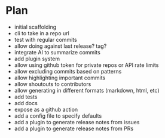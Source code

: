# Plan
* initial scaffolding
* cli to take in a repo url
* test with regular commits
* allow doing against last release? tag?
* integrate AI to summarize commits
* add plugin system
* allow using github token for private repos or API rate limits
* allow excluding commits based on patterns
* allow highlighting important commits
* allow shoutouts to contributors
* allow generating in different formats (markdown, html, etc)
* add tests
* add docs
* expose as a github action
* add a config file to specify defaults
* add a plugin to generate release notes from issues
* add a plugin to generate release notes from PRs
